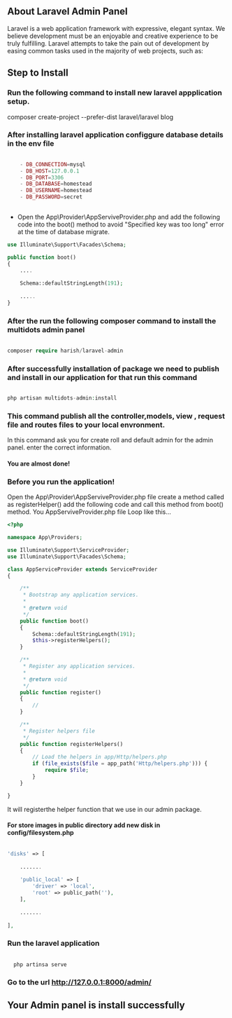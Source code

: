 
## About Laravel Admin Panel

Laravel is a web application framework with expressive, elegant syntax. We believe development must be an enjoyable and creative experience to be truly fulfilling. Laravel attempts to take the pain out of development by easing common tasks used in the majority of web projects, such as:

## Step to Install

### Run the following command to install new laravel appplication setup.

composer create-project --prefer-dist laravel/laravel blog

### After installing laravel application configgure database details in the env file
```php 

    - DB_CONNECTION=mysql
    - DB_HOST=127.0.0.1
    - DB_PORT=3306
    - DB_DATABASE=homestead
    - DB_USERNAME=homestead
    - DB_PASSWORD=secret
    
```

- Open the App\Provider\AppServiveProvider.php and add the following code into the boot() method to avoid "Specified key was too long" error at the time of database migrate.

```php
use Illuminate\Support\Facades\Schema;

public function boot()
{
    ....
    
    Schema::defaultStringLength(191);
    
    .....
}

```

### After the run the following composer command to install the multidots admin panel 

```php 
  
composer require harish/laravel-admin

```

### After successfully installation of package we need to publish and install in our application for that run this command 

```php 

php artisan multidots-admin:install

```

### This command publish all the controller,models, view , request file and routes files to your local envronment.

In this command ask you for create roll and default admin for the admin panel. enter the correct information.

#### You are almost done!

### Before you run the application!
  
  Open the App\Provider\AppServiveProvider.php file create a method called as registerHelper() add the following code and call this method from boot() method. You AppServiveProvider.php file Loop like this...

```php
<?php

namespace App\Providers;

use Illuminate\Support\ServiceProvider;
use Illuminate\Support\Facades\Schema;

class AppServiceProvider extends ServiceProvider
{

    /**
     * Bootstrap any application services.
     *
     * @return void
     */
    public function boot()
    {
        Schema::defaultStringLength(191);
        $this->registerHelpers();
    }

    /**
     * Register any application services.
     *
     * @return void
     */
    public function register()
    {
        //
    }

    /**
     * Register helpers file
     */
    public function registerHelpers()
    {
        // Load the helpers in app/Http/helpers.php
        if (file_exists($file = app_path('Http/helpers.php'))) {
            require $file;
        }
    }

}


```
It will registerthe helper function that we use in our admin package.

#### For store images in public directory add new disk in config/filesystem.php 

```php

'disks' => [
    
    .......
    
    'public_local' => [
        'driver' => 'local',
        'root' => public_path(''),
    ],
    
    .......
    
],

```


### Run the laravel application

```php 
  
  php artinsa serve

```

### Go to the url http://127.0.0.1:8000/admin/

## Your Admin panel is install successfully

















